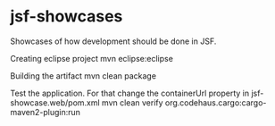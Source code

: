 jsf-showcases
=============

Showcases of how development should be done in JSF.

Creating eclipse project
  mvn eclipse:eclipse
  
Building the artifact
  mvn clean package
  
Test the application. For that change the containerUrl property in jsf-showcase.web/pom.xml 
  mvn clean verify org.codehaus.cargo:cargo-maven2-plugin:run
